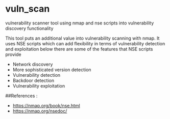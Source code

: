 # vuln_scan

vulnerability scanner tool using nmap and nse scripts into vulnerability discovery functionality

This tool puts an additional value into vulnerability scanning with nmap. 
It uses NSE scripts which can add flexibility in terms of vulnerability detection and exploitation 
below there are some of the features that NSE scripts provide  

- Network discovery
- More sophisticated version detection
- Vulnerability detection
- Backdoor detection
- Vulnerability exploitation

##References :
- https://nmap.org/book/nse.html
- https://nmap.org/nsedoc/
